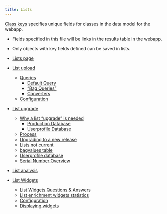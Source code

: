 ```yaml
---
title: Lists
---
```


[Class keys](../properties/class-keys.md) specifies unique fields for classes in the data model for the webapp.

* Fields specified in this file will be links in the results table in the webapp.
* Only objects with key fields defined can be saved in lists.

* [Lists page](list-page.md)
* [List upload](list-upload.md)
	* [Queries](list-upload.md#queries)
		* [Default Query](list-upload.md#default-query)
		* [“Bag Queries”](list-upload.md#"bag-queries")
		* [Converters](list-upload.md#converters)
	* [Configuration](list-upload.md#configuration)
* [List upgrade](list-upgrade.md)
	* [Why a list “upgrade” is needed](list-upgrade.md#why-a-list-"upgrade"-is-needed)
		* [Production Database](list-upgrade.md#production-database)
		* [Userprofile Database](list-upgrade.md#userprofile-database)
	* [Process](list-upgrade.md#process)
	* [Upgrading to a new release](list-upgrade.md#upgrading-to-a-new-release)
	* [Lists not current](list-upgrade.md#lists-not-current)
	* [bagvalues table](list-upgrade.md#bagvalues-table)
	* [Userprofile database](list-upgrade.md#userprofile-database)
	* [Serial Number Overview](list-upgrade.md#serial-number-overview)
* [List analysis](list-analysis/index.md)
* [List Widgets](../../embedding/list-widgets/index.md)
	* [List Widgets Questions & Answers](../../embedding/list-widgets/q-and-a.md)
	* [List enrichment widgets statistics](../../embedding/list-widgets/enrichment-widgets.md)
	* [Configuration](../../embedding/list-widgets/index.md#configuration)
	* [Displaying widgets](../../embedding/list-widgets/index.md#displaying-widgets)


